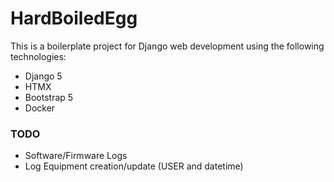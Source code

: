 # HardBoiledEgg

This is a boilerplate project for Django web development using the following technologies:
- Django 5
- HTMX
- Bootstrap 5
- Docker



### TODO
- Software/Firmware Logs
- Log Equipment creation/update (USER and datetime)